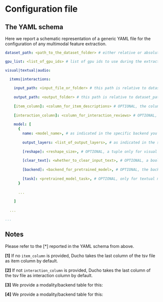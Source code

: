 # Configuration file

## The YAML schema

Here we report a schematic representation of a generic YAML file for the configuration of any multimodal feature extraction.

```yaml
dataset_path: <path_to_the_dataset_folder> # either relative or absolute path 

gpu_list: <list_of_gpu_ids> # list of gpu ids to use during the extraction, -1 for cpu computation

visual|textual|audio: 

  items|interactions:
  
    input_path: <input_file_or_folder> # this path is relative to dataset_path
    
    output_path: <output_folder> # this path is relative to dataset_path
    
    [item_column]: <column_for_item_descriptions> # OPTIONAL, the column name for the item description in the tsv file [1]
    
    [interaction_column]: <column_for_interaction_reviews> # OPTIONAL, the column name for the interaction reviews in the tsv file [2]
    
    model: [
      {
        name: <model_name>, # as indicated in the specific backend you are using [3]
        
        output_layers: <list_of_output_layers>, # as indicated in the specific backend you are using [4]
        
        [reshape]: <reshape_size>, # OPTIONAL, a tuple only for visual modality
        
        [clear_text]: <whether_to_clear_input_text>, # OPTIONAL, a boolean for textual modality
        
        [backend]: <backend_for_pretrained_model>, # OPTIONAL, the backend to use for the pretrained model [5]
        
        [task]: <pretrained_model_task>, # OPTIONAL, only for textual modality
      }
    
      ...
    
    ]
  
  ... 

...

```

## Notes
Please refer to the \[*\] reported in the YAML schema from above.

**\[1\]** If no ```item_column``` is provided, Ducho takes the last column of the tsv file as item column by default.

**\[2\]** If not ```interaction_column``` is provided, Ducho takes the last column of the tsv file as interaction column by default.

**\[3\]** We provide a modality/backend table for this:

**\[4\]** We provide a modality/backend table for this:
